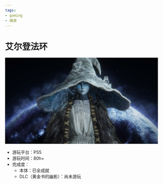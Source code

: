 ```yaml
---
tags:
- gaming
- 魂游
---
```


# 艾尔登法环

![](assets/2024-06-15-19-23-10.png)

- 游玩平台：PS5
- 游玩时间：80h+
- 完成度：
    - 本体：已全成就
    - DLC（黄金书的幽影）：尚未游玩